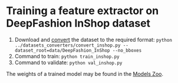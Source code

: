 # Training a feature extractor on DeepFashion InShop dataset

1. Download and [convert](https://github.com/OML-Team/open-metric-learning/tree/main/pipelines/datasets_converters) the dataset to the required format:
`python ../datasets_converters/convert_inshop.py --dataset_root=data/DeepFashion_InShop --no_bboxes`
2. Command to train: `python train_inshop.py`
3. Command to validate: `python val_inshop.py`

The weights of a trained model may be found in the [Models Zoo](https://github.com/OML-Team/open-metric-learning#zoo).
